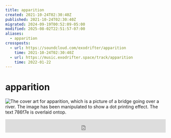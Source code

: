 ```yaml
---
title: apparition
created: 2021-10-24T02:30:40Z
published: 2021-10-24T02:30:40Z
migrated: 2024-09-19T00:52:09-05:00
modified: 2025-08-02T22:51:57-07:00
aliases:
  - apparition
crossposts:
  - url: https://soundcloud.com/exodrifter/apparition
    time: 2021-10-24T02:30:40Z
  - url: https://music.exodrifter.space/track/apparition
    time: 2022-01-22
---
```


# apparition

![The cover art for apparition, which is a picture of a bridge going over a river. The image has been manipulated to show a dot printing effect. The text 786f7e is overlaid ontop.](apparition.png)

<iframe style="border: 0; width: 100%; max-width: 700px; height: 42px;" src="https://bandcamp.com/EmbeddedPlayer/album=913044657/size=small/bgcol=333333/linkcol=0f91ff/track=1691651078/transparent=true/" seamless><a href="https://music.exodrifter.space/album/cascade">cascade by exodrifter</a></iframe>
